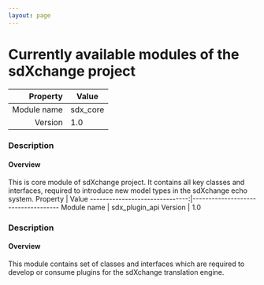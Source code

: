 ```yaml
---
layout: page
---
```


# Currently available modules of the sdXchange project

Property                        | Value
-------------------------------:|------------------------------------
Module name                     | sdx_core
Version                         | 1.0

### Description
#### Overview

This is core module of sdXchange project. It contains all key classes and interfaces, required to introduce new 
model types in the sdXchange echo system.
Property                        | Value
-------------------------------:|------------------------------------
Module name                     | sdx_plugin_api
Version                         | 1.0

### Description
#### Overview

This module contains set of classes and interfaces which are required to 
develop or consume plugins for the sdXchange translation engine.

